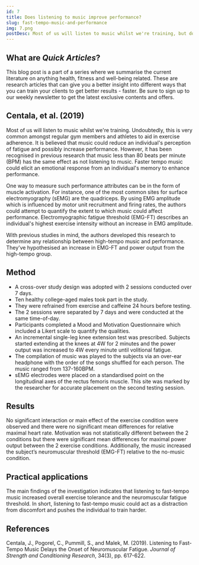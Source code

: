 ```yaml
---
id: 7
title: Does listening to music improve performance?
slug: fast-tempo-music-and-performance
img: 7.png
postDesc: Most of us will listen to music whilst we're training, but does it actually improve performance and reduce the perception of fatigue.
---
```


## What are *Quick Articles*?

This blog post is a part of a series where we summarise the current literature on anything health, fitness and well-being related. These are research articles that can give you a better insight into different ways that you can train your clients to get better results - faster. Be sure to sign up to our weekly newsletter to get the latest exclusive contents and offers.

## Centala, et al. (2019)

Most of us will listen to music whilst we're training. Undoubtedly, this is very common amongst regular gym members and athletes to aid in exercise adherence. It is believed that music could reduce an individual's perception of fatigue and possibly increase performance. However, it has been recognised in previous research that music less than 80 beats per minute (BPM) has the same effect as not listening to music. Faster tempo music could elicit an emotional response from an individual's memory to enhance performance.

One way to measure such performance attributes can be in the form of muscle activation. For instance, one of the most common sites for surface electromyography (sEMG) are the quadriceps. By using EMG amplitude which is influenced by motor unit recruitment and firing rates, the authors could attempt to quantify the extent to which music could affect performance. Electromyographic fatigue threshold (EMG-FT) describes an individual's highest exercise intensity without an increase in EMG amplitude.

With previous studies in mind, the authors developed this research to determine any relationship between high-tempo music and performance. They’ve hypothesised an increase in EMG-FT and power output from the high-tempo group.

## Method

- A cross-over study design was adopted with 2 sessions conducted over 7 days.
- Ten healthy college-aged males took part in the study.
- They were refrained from exercise and caffeine 24 hours before testing.
- The 2 sessions were separated by 7 days and were conducted at the same time-of-day.
- Participants completed a Mood and Motivation Questionnaire which included a Likert scale to quantify the qualities.
- An incremental single-leg knee extension test was prescribed. Subjects started extending at the knees at 4W for 2 minutes and the power output was increased to 4W every minute until volitional fatigue.
- The compilation of music was played to the subjects via an over-ear headphone with the order of the songs shuffled for each person. The music ranged from 137-160BPM.
- sEMG electrodes were placed on a standardised point on the longitudinal axes of the rectus femoris muscle. This site was marked by the researcher for accurate placement on the second testing session.

## Results

No significant interaction or main effect of the exercise condition were observed and there were no significant mean differences for relative maximal heart rate. Motivation was not statistically different between the 2 conditions but there were significant mean differences for maximal power output between the 2 exercise conditions. Additionally, the music increased the subject’s neuromuscular threshold (EMG-FT) relative to the no-music condition.

## Practical applications

The main findings of the investigation indicates that listening to fast-tempo music increased overall exercise tolerance and the neuromuscular fatigue threshold. In short, listening to fast-tempo music could act as a distraction from discomfort and pushes the individual to train harder.

## References

Centala, J., Pogorel, C., Pummill, S., and Malek, M. (2019). Listening to Fast-Tempo Music Delays the Onset of Neuromuscular Fatigue. *Journal of Strength and Conditioning Research*, 34(3), pp. 617-622.
